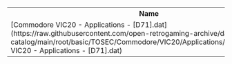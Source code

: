<table>
<tr><th>Name</th><th>Size</th></tr>
<tr><td>[Commodore VIC20 - Applications - [D71].dat](https://raw.githubusercontent.com/open-retrogaming-archive/dat-catalog/main/root/basic/TOSEC/Commodore/VIC20/Applications/[D71]/Commodore VIC20 - Applications - [D71].dat)</td><td>1836</td></tr>
</table>
